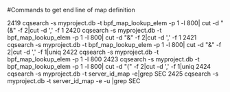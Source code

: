 #Commands to get end line of map definition

 2419  cqsearch -s myproject.db -t bpf_map_lookup_elem  -p 1 -l 800| cut -d "(&" -f 2|cut -d ',' -f 1
 2420  cqsearch -s myproject.db -t bpf_map_lookup_elem  -p 1 -l 800| cut -d "&" -f 2|cut -d ',' -f 1
 2421  cqsearch -s myproject.db -t bpf_map_lookup_elem  -p 1 -l 800| cut -d "&" -f 2|cut -d ',' -f 1|uniq
 2422  cqsearch -s myproject.db -t bpf_map_lookup_elem  -p 1 -l 800
 2423  cqsearch -s myproject.db -t bpf_map_lookup_elem  -p 1 -l 800| cut -d "(" -f 2|cut -d ',' -f 1|uniq
 2424  cqsearch -s myproject.db -t server_id_map -e|grep SEC
 2425  cqsearch -s myproject.db -t server_id_map -e -u |grep SEC
